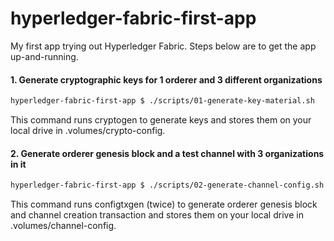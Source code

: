 # hyperledger-fabric-first-app
My first app trying out Hyperledger Fabric. Steps below are to get the app up-and-running.

#### 1. Generate cryptographic keys for 1 orderer and 3 different organizations
```sh
hyperledger-fabric-first-app $ ./scripts/01-generate-key-material.sh
```
This command runs cryptogen to generate keys and stores them on your local drive in .volumes/crypto-config.

#### 2. Generate orderer genesis block and a test channel with 3 organizations in it
```sh
hyperledger-fabric-first-app $ ./scripts/02-generate-channel-config.sh
```
This command runs configtxgen (twice) to generate orderer genesis block and channel creation transaction
and stores them on your local drive in .volumes/channel-config.
